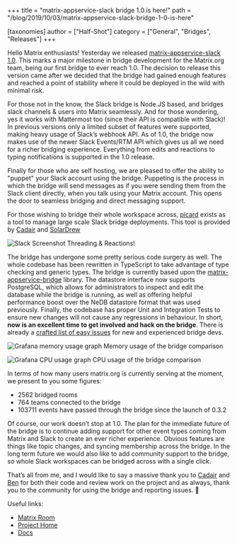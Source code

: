 +++
title = "matrix-appservice-slack bridge 1.0 is here!"
path = "/blog/2019/10/03/matrix-appservice-slack-bridge-1-0-is-here"

[taxonomies]
author = ["Half-Shot"]
category = ["General", "Bridges", "Releases"]
+++

Hello Matrix enthusiasts! Yesterday we released [matrix-appservice-slack 1.0](https://github.com/matrix-org/matrix-appservice-slack/releases/tag/1.0.0). This marks a major milestone
in bridge development for the Matrix.org team, being our first bridge to ever reach 1.0. The decision to
release this version came after we decided that the bridge had gained enough features and reached a point
of stability where it could be deployed in the wild with minimal risk.

For those not in the know, the Slack bridge is Node.JS based, and bridges slack channels & users into Matrix
seamlessly. And for those wondering, yes it works with Mattermost too (since their API is compatible with Slack)!
In previous versions only a limited subset of features were supported, making heavy usage of Slack’s
webhook API. As of 1.0, the bridge now makes use of the newer Slack Events/RTM API which gives us all we need for
a richer bridging experience. Everything from edits and reactions to typing notifications is supported in the 1.0 release.

Finally for those who are self hosting, we are pleased to offer the ability to "puppet" your Slack account using the
bridge. Puppeting is the process in which the bridge will send messages as if you were sending them from the Slack client
directly, when you talk using your Matrix account. This opens the door to seamless bridging and direct messaging support.

For those wishing to bridge their whole workspace across, [picard](https://github.com/SolarDrew/skill-picard) exists
as a tool to manage large scale Slack bridge deployments. This tool is provided by [Cadair](https://matrix.to/#/@Cadair:matrix.org) and [SolarDrew](https://matrix.to/#/@SolarDrew:matrix.org)

![Slack Screenshot](/blog/img/2019-10-03-slack1.0-threading.avif)
Threading & Reactions!

The bridge has undergone some pretty serious code surgery as well. The whole codebase has been rewritten in
TypeScript to take advantage of type checking and generic types. The bridge is currently based upon the
[matrix-appservice-bridge](https://github.com/matrix-org/matrix-appservice-bridge/) library. The datastore interface now supports PostgreSQL, which allows for administrators to inspect and edit the database while the bridge is running, as well as offering  helpful performance boost over the NeDB datastore format that was used previously. Finally, the codebase has proper Unit and Integration Tests to ensure new changes will not cause any regressions in behaviour. In short, **now is an excellent time to get involved and hack on the bridge**. There is already a [crafted list of easy issues](https://github.com/matrix-org/matrix-appservice-slack/issues?q=is%3Aissue+is%3Aopen+label%3A%22good+first+issue%22) for new and experienced bridge devs.

![Grafana memory usage graph](/blog/img/2019-10-03-slack1.0-perfmem.avif)
Memory usage of the bridge comparison

![Grafana CPU usage graph](/blog/img/2019-10-03-slack1.0-perfcpu.avif)
CPU usage of the bridge comparison

In terms of how many users matrix.org is currently serving at the moment, we present to you some figures:
- 2562 bridged rooms
- 764 teams connected to the bridge
- 103711 events have passed through the bridge since the launch of 0.3.2

Of course, our work doesn’t stop at 1.0. The plan for the immediate future of the bridge
is to continue adding support for other event types coming from Matrix and Slack to create
an ever richer experience. Obvious features are things like topic changes, and syncing membership
across the bridge. In the long term future we would also like to add community support to the bridge,
so whole Slack workspaces can be bridged across with a single click.

That’s all from me, and I would like to say a massive thank you to [Cadair](https://matrix.to/#/@Cadair:matrix.org)
and [Ben](https://matrix.to/#/@benpa:matrix.org) for both their code and review work on the project and as always,
thank you to the community for using the bridge and reporting issues. 🙂

Useful links:

- [Matrix Room](https://matrix.to/#/#matrix_appservice_slack:matrix.org)
- [Project Home](https://github.com/matrix-org/matrix-appservice-slack)
- [Docs](https://matrix-appservice-slack.readthedocs.io/en/stable/)

